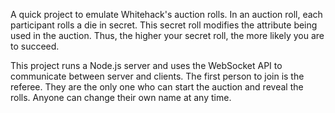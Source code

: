 A quick project to emulate Whitehack's auction rolls. In an auction roll, each participant rolls a die in secret. This secret roll modifies the attribute being used in the auction. Thus, the higher your secret roll, the more likely you are to succeed.

This project runs a Node.js server and uses the WebSocket API to communicate between server and clients. The first person to join is the referee. They are the only one who can start the auction and reveal the rolls. Anyone can change their own name at any time.